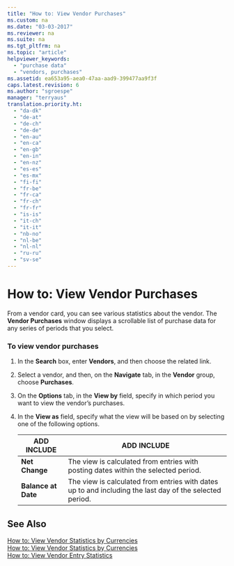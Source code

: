 ```yaml
---
title: "How to: View Vendor Purchases"
ms.custom: na
ms.date: "03-03-2017"
ms.reviewer: na
ms.suite: na
ms.tgt_pltfrm: na
ms.topic: "article"
helpviewer_keywords: 
  - "purchase data"
  - "vendors, purchases"
ms.assetid: ea653a95-aea0-47aa-aad9-399477aa9f3f
caps.latest.revision: 6
ms.author: "sgroespe"
manager: "terryaus"
translation.priority.ht: 
  - "da-dk"
  - "de-at"
  - "de-ch"
  - "de-de"
  - "en-au"
  - "en-ca"
  - "en-gb"
  - "en-in"
  - "en-nz"
  - "es-es"
  - "es-mx"
  - "fi-fi"
  - "fr-be"
  - "fr-ca"
  - "fr-ch"
  - "fr-fr"
  - "is-is"
  - "it-ch"
  - "it-it"
  - "nb-no"
  - "nl-be"
  - "nl-nl"
  - "ru-ru"
  - "sv-se"
---
```

# How to: View Vendor Purchases
From a vendor card, you can see various statistics about the vendor. The **Vendor Purchases** window displays a scrollable list of purchase data for any series of periods that you select.  
  
### To view vendor purchases  
  
1.  In the **Search** box, enter **Vendors**, and then choose the related link.  
  
2.  Select a vendor, and then, on the **Navigate** tab, in the **Vendor** group, choose **Purchases**.  
  
3.  On the **Options** tab, in the **View by** field, specify in which period you want to view the vendor’s purchases.  
  
4.  In the **View as** field, specify what the view will be based on by selecting one of the following options.  
  
    |ADD INCLUDE<!--[!INCLUDE[bp_tableoption](../ApplicationDesign/includes/bp_tableoption_md.md)]-->|ADD INCLUDE<!--[!INCLUDE[bp_tabledescription](../ApplicationDesign/includes/bp_tabledescription_md.md)]-->|  
    |----------------------------------|---------------------------------------|  
    |**Net Change**|The view is calculated from entries with posting dates within the selected period.|  
    |**Balance at Date**|The view is calculated from entries with dates up to and including the last day of the selected period.|  
  
## See Also  
 [How to: View Vendor Statistics by Currencies](../Finance/how-to-view-vendor-statistics-by-currencies.md)   
 [How to: View Vendor Statistics by Currencies](../Finance/how-to-view-vendor-statistics-by-currencies.md)   
 [How to: View Vendor Entry Statistics](../Finance/how-to-view-vendor-entry-statistics.md)
